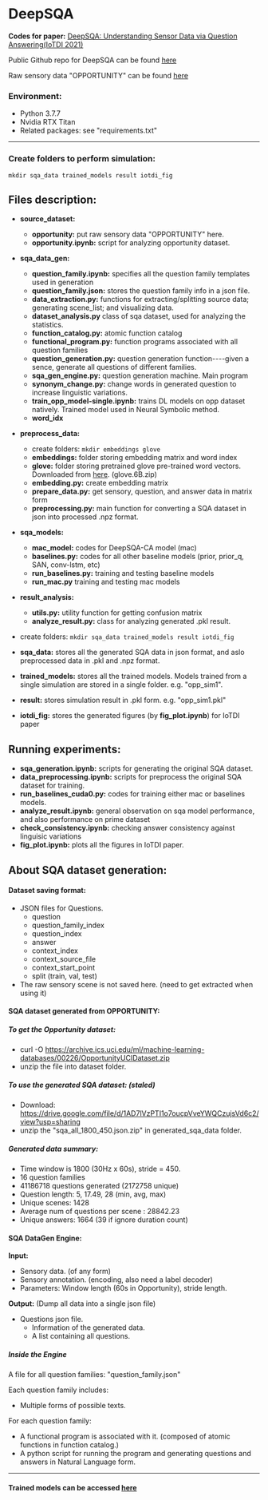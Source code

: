 # DeepSQA
**Codes for paper:**
[DeepSQA: Understanding Sensor Data via Question Answering(IoTDI 2021)](https://github.com/TianweiXing/DL_for_sensing_complex_env)

Public Github repo for DeepSQA can be found [here](https://github.com/TianweiXing/DL_for_sensing_complex_env)

Raw sensory data "OPPORTUNITY" can be found [here](https://archive.ics.uci.edu/ml/datasets/opportunity+activity+recognition)


### Environment:
- Python 3.7.7
- Nvidia RTX Titan
- Related packages: see "requirements.txt"
----


### Create folders to perform simulation:
```
mkdir sqa_data trained_models result iotdi_fig
```


## Files description:

-  __source_dataset:__ 
	- __opportunity:__ put raw sensory data "OPPORTUNITY" here.
	- __opportunity.ipynb:__ script for analyzing opportunity dataset.
-  __sqa_data_gen:__ 
	- __question_family.ipynb:__ specifies all the question family templates used in generation
	- __question_family.json:__ stores the question family info in a json file.
	- __data_extraction.py:__ functions for extracting/splitting source data; generating scene_list; and visualizing data.
	- __dataset_analysis.py__ class of sqa dataset, used for analyzing the statistics.
	- __function_catalog.py:__ atomic function catalog
	- __functional_program.py:__ function programs associated with all question families
	- __question_generation.py:__ question generation function----given a sence, generate all questions of different families.
	- __sqa_gen_engine.py:__ question generation machine. Main program
	- __synonym_change.py:__ change words in generated question to increase linguistic variations.
	- __train_opp_model-single.ipynb:__ trains DL models on opp dataset natively. Trained model used in Neural Symbolic method.
	- __word_idx__

-  __preprocess_data:__ 
	- create folders: ``mkdir embeddings glove``
	- __embeddings:__ folder storing embedding matrix and word index
	- __glove:__ folder storing pretrained glove pre-trained word vectors. Downloaded from [here](https://nlp.stanford.edu/projects/glove/). (glove.6B.zip)
	- __embedding.py:__  create embedding matrix
	- __prepare_data.py:__ get sensory, question, and answer data in matrix form
	- __preprocessing.py:__ main function for converting a SQA dataset in json into processed .npz format.
	
-  __sqa_models:__ 
	- __mac_model:__ codes for DeepSQA-CA model (mac)
	- __baselines.py:__ codes for all other baseline models (prior, prior_q, SAN, conv-lstm, etc)
	- __run_baselines.py:__ training and testing baseline models 
	- __run_mac.py__ training and testing mac models

- __result_analysis:__ 
	- __utils.py:__ utility function for getting confusion matrix
	- __analyze_result.py:__ class for analyzing generated .pkl result.


- create folders: ``mkdir sqa_data trained_models result iotdi_fig``
-  __sqa_data:__ stores all the generated SQA data in json format, and aslo preprocessed data in .pkl and .npz format.
-  __trained_models:__ stores all the trained models. Models trained from a single simulation are stored in a single folder. e.g. "opp_sim1".
- __result:__ stores simulation result in .pkl form. e.g. "opp_sim1.pkl"
- __iotdi_fig:__ stores the generated figures (by __fig_plot.ipynb__) for IoTDI paper

## Running experiments:
- __sqa_generation.ipynb:__ scripts for generating the original SQA dataset. 
- __data_preprocessing.ipynb:__ scripts for preprocess the original SQA dataset for training.
- __run_baselines_cuda0.py:__ codes for training either mac or baselines models.
- __analyze_result.ipynb:__ general observation on sqa model performance, and also performance on prime dataset
- __check_consistency.ipynb:__ checking answer consistency against linguisic variations
- __fig_plot.ipynb:__ plots all the figures in IoTDI paper.



## About SQA dataset generation:

#### Dataset saving format:
- JSON files for Questions.
    - question	
	- question_family_index	
	- question_index	
	- answer	
	- context_index	
	- context_source_file	
	- context_start_point	
	- split (train, val, test)
- The raw sensory scene is not saved here. (need to get extracted when using it)

#### SQA dataset generated from OPPORTUNITY:
##### To get the Opportunity dataset: 
- curl -O https://archive.ics.uci.edu/ml/machine-learning-databases/00226/OpportunityUCIDataset.zip
- unzip the file into dataset folder.

##### To use the generated SQA dataset: (staled) 
- Download: https://drive.google.com/file/d/1AD7lVzPTI1o7oucpVveYWQCzujsVd6c2/view?usp=sharing
- unzip the "sqa_all_1800_450.json.zip" in generated_sqa_data folder. 

##### Generated data summary: 
- Time window is 1800 (30Hz x 60s), stride = 450.
- 16 question families
- 41186718 questions generated (2172758 unique)
- Question length: 5, 17.49, 28 (min, avg, max)
- Unique scenes: 1428
- Average num of questions per scene : 28842.23
- Unique answers: 1664 (39 if ignore duration count)


#### SQA DataGen Engine:

**Input:**
- Sensory data. (of any form)
- Sensory annotation. (encoding, also need a label decoder)
- Parameters: Window length (60s in Opportunity), stride length.

**Output:**
(Dump all data into a single json file)
- Questions json file.
	- Information of the generated data.
	- A list containing all questions.

##### **Inside the Engine** 

A file for all question families: "question_family.json"

Each question family includes:
- Multiple forms of possible texts.

For each question family:
- A functional program is associated with it. (composed of atomic functions in function catalog.)
- A python script for running the program and generating questions and answers in Natural Language form. 


----
#### Trained models can be accessed [here](https://drive.google.com/drive/folders/1CJLuGHvCbRasqrAG0O_jQaW5KrFwopdC?usp=sharing)

